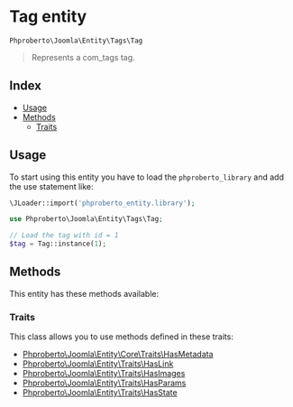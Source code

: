 # Tag entity 

`Phproberto\Joomla\Entity\Tags\Tag`

> Represents a com_tags tag.

## Index <a id="index"></a>

* [Usage](#usage)
* [Methods](#methods)
    * [Traits](#traits)

## Usage <a id="usage"></a>

To start using this entity you have to load the `phproberto_library` and add the use statement like:

```php
\JLoader::import('phproberto_entity.library');

use Phproberto\Joomla\Entity\Tags\Tag;

// Load the tag with id = 1
$tag = Tag::instance(1);
```

## Methods <a id="methods"></a>

This entity has these methods available:

### Traits <a id="traits"></a>

This class allows you to use methods defined in these traits:

* [Phproberto\Joomla\Entity\Core\Traits\HasMetadata](../Core/Traits/HasMetadata.md)
* [Phproberto\Joomla\Entity\Traits\HasLink](../Traits/HasLink.md)
* [Phproberto\Joomla\Entity\Traits\HasImages](../Traits/HasImages.md)
* [Phproberto\Joomla\Entity\Traits\HasParams](../Traits/HasParams.md)
* [Phproberto\Joomla\Entity\Traits\HasState](../Traits/HasState.md)
